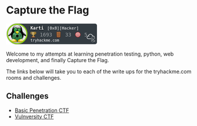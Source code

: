 # Capture the Flag

![](/images/Karti.png)

Welcome to my attempts at learning penetration testing, python, web development, and finally Capture the Flag.

The links below will take you to each of the write ups for the tryhackme.com rooms and challenges.
 
## Challenges

* [Basic Penetration CTF](basic_pentesting.md)
* [Vulnversity CTF](vulnversity.md)



